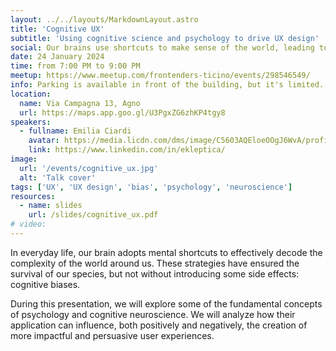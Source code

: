```yaml
---
layout: ../../layouts/MarkdownLayout.astro
title: 'Cognitive UX'
subtitle: 'Using cognitive science and psychology to drive UX design'
social: Our brains use shortcuts to make sense of the world, leading to cognitive biases. In this talk, we'll explore how these biases impact user experiences, both positively and negatively.
date: 24 January 2024
time: from 7:00 PM to 9:00 PM
meetup: https://www.meetup.com/frontenders-ticino/events/298546549/
info: Parking is available in front of the building, but it's limited.
location:
  name: Via Campagna 13, Agno
  url: https://maps.app.goo.gl/U3PgxZG6zhKP4tgy8
speakers:
  - fullname: Emilia Ciardi
    avatar: https://media.licdn.com/dms/image/C5603AQEloeOOgJ6WvA/profile-displayphoto-shrink_800_800/0/1516286100814?e=1717027200&v=beta&t=NYUGSEAYwQ2Mv94BmGbJfHqcZh3KRuaIwwkz6vJ1ji4
    link: https://www.linkedin.com/in/ekleptica/
image:
  url: '/events/cognitive_ux.jpg'
  alt: 'Talk cover'
tags: ['UX', 'UX design', 'bias', 'psychology', 'neuroscience']
resources:
  - name: slides
    url: /slides/cognitive_ux.pdf
# video:
---
```


In everyday life, our brain adopts mental shortcuts to effectively decode the complexity of the world around us. These strategies have ensured the survival of our species, but not without introducing some side effects: cognitive biases.

During this presentation, we will explore some of the fundamental concepts of psychology and cognitive neuroscience. We will analyze how their application can influence, both positively and negatively, the creation of more impactful and persuasive user experiences.
